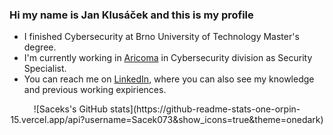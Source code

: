 ### Hi my name is Jan Klusáček and this is my profile

<!--
**Sacek073/Sacek073** is a ✨ _special_ ✨ repository because its `README.md` (this file) appears on your GitHub profile.

- 🔭 I’m currently working on ...
- 🌱 I’m currently learning ...
- 👯 I’m looking to collaborate on ...
- 🤔 I’m looking for help with ...
- 💬 Ask me about ...
- 📫 How to reach me: ...
- 😄 Pronouns: ...
- ⚡ Fun fact: ...
-->

- I finished Cybersecurity at Brno University of Technology Master's degree.
- I'm currently working in [Aricoma](https://www.aricoma.com/cs/home) in Cybersecurity division as Security Specialist.
- You can reach me on [LinkedIn](https://www.linkedin.com/in/jan-klus%C3%A1%C4%8Dek-6aa359221/), where you can also see my knowledge and previous working expiriences.

<p align="center">
![Saceks's GitHub stats](https://github-readme-stats-one-orpin-15.vercel.app/api?username=Sacek073&show_icons=true&theme=onedark)
<!-- ![Top Langs](https://github-readme-stats-one-orpin-15.vercel.app/api/top-langs/?username=Sacek073&layout=compact&hide=Jupyter%20Notebook&theme=onedark) -->
</p>
